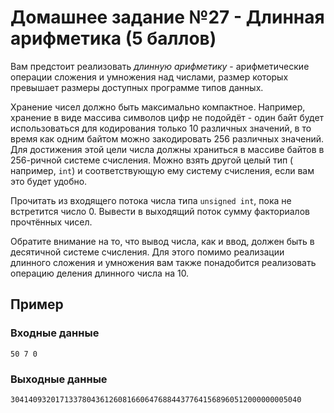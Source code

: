 # Домашнее задание №27 - Длинная арифметика (5 баллов)

Вам предстоит реализовать _длинную арифметику_ - арифметические операции сложения и умножения над
числами, размер которых превышает размеры доступных программе типов данных.

Хранение чисел должно быть максимально компактное. Например, хранение в виде массива символов цифр
не подойдёт - один байт будет использоваться для кодирования только 10 различных значений, в то
время как одним байтом можно закодировать 256 различных значений. Для достижения этой цели числа
должны храниться в массиве байтов в 256-ричной системе счисления. Можно взять другой целый тип (
например, `int`) и соответствующую ему систему счисления, если вам это будет удобно.

Прочитать из входящего потока числа типа `unsigned int`, пока не встретится число 0. Вывести в
выходящий поток сумму факториалов прочтённых чисел.

Обратите внимание на то, что вывод числа, как и ввод, должен быть в десятичной системе счисления.
Для этого помимо реализации длинного сложения и умножения вам также понадобится реализовать
операцию деления длинного числа на 10.

## Пример

### Входные данные

```
50 7 0
```

### Выходные данные

```
30414093201713378043612608166064768844377641568960512000000005040

```
